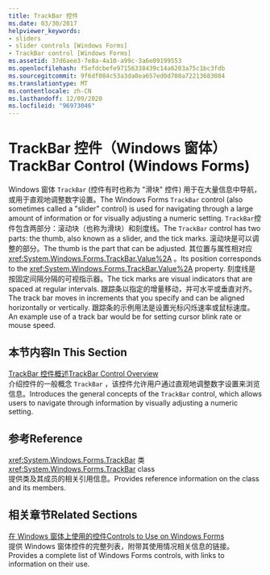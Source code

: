 ```yaml
---
title: TrackBar 控件
ms.date: 03/30/2017
helpviewer_keywords:
- sliders
- slider controls [Windows Forms]
- TrackBar control [Windows Forms]
ms.assetid: 37d6aee3-7e8a-4a10-a99c-3a6e09199553
ms.openlocfilehash: f5efdcbefe97156338439c14a6203a75c1bc3fdb
ms.sourcegitcommit: 9f6df084c53a3da0ea657ed0d708a72213683084
ms.translationtype: MT
ms.contentlocale: zh-CN
ms.lasthandoff: 12/09/2020
ms.locfileid: "96973046"
---
```

# <a name="trackbar-control-windows-forms"></a><span data-ttu-id="99c31-102">TrackBar 控件（Windows 窗体）</span><span class="sxs-lookup"><span data-stu-id="99c31-102">TrackBar Control (Windows Forms)</span></span>
<span data-ttu-id="99c31-103">Windows 窗体 `TrackBar` (控件有时也称为 "滑块" 控件) 用于在大量信息中导航，或用于直观地调整数字设置。</span><span class="sxs-lookup"><span data-stu-id="99c31-103">The Windows Forms `TrackBar` control (also sometimes called a "slider" control) is used for navigating through a large amount of information or for visually adjusting a numeric setting.</span></span> <span data-ttu-id="99c31-104">`TrackBar`控件包含两部分：滚动块（也称为滑块）和刻度线。</span><span class="sxs-lookup"><span data-stu-id="99c31-104">The `TrackBar` control has two parts: the thumb, also known as a slider, and the tick marks.</span></span> <span data-ttu-id="99c31-105">滚动块是可以调整的部分。</span><span class="sxs-lookup"><span data-stu-id="99c31-105">The thumb is the part that can be adjusted.</span></span> <span data-ttu-id="99c31-106">其位置与属性相对应 <xref:System.Windows.Forms.TrackBar.Value%2A> 。</span><span class="sxs-lookup"><span data-stu-id="99c31-106">Its position corresponds to the <xref:System.Windows.Forms.TrackBar.Value%2A> property.</span></span> <span data-ttu-id="99c31-107">刻度线是按固定间隔分隔的可视指示器。</span><span class="sxs-lookup"><span data-stu-id="99c31-107">The tick marks are visual indicators that are spaced at regular intervals.</span></span> <span data-ttu-id="99c31-108">跟踪条以指定的增量移动，并可水平或垂直对齐。</span><span class="sxs-lookup"><span data-stu-id="99c31-108">The track bar moves in increments that you specify and can be aligned horizontally or vertically.</span></span> <span data-ttu-id="99c31-109">跟踪条的示例用法是设置光标闪烁速率或鼠标速度。</span><span class="sxs-lookup"><span data-stu-id="99c31-109">An example use of a track bar would be for setting cursor blink rate or mouse speed.</span></span>  
  
## <a name="in-this-section"></a><span data-ttu-id="99c31-110">本节内容</span><span class="sxs-lookup"><span data-stu-id="99c31-110">In This Section</span></span>  
 [<span data-ttu-id="99c31-111">TrackBar 控件概述</span><span class="sxs-lookup"><span data-stu-id="99c31-111">TrackBar Control Overview</span></span>](trackbar-control-overview-windows-forms.md)  
 <span data-ttu-id="99c31-112">介绍控件的一般概念 `TrackBar` ，该控件允许用户通过直观地调整数字设置来浏览信息。</span><span class="sxs-lookup"><span data-stu-id="99c31-112">Introduces the general concepts of the `TrackBar` control, which allows users to navigate through information by visually adjusting a numeric setting.</span></span>  
  
## <a name="reference"></a><span data-ttu-id="99c31-113">参考</span><span class="sxs-lookup"><span data-stu-id="99c31-113">Reference</span></span>  
 <span data-ttu-id="99c31-114"><xref:System.Windows.Forms.TrackBar> 类</span><span class="sxs-lookup"><span data-stu-id="99c31-114"><xref:System.Windows.Forms.TrackBar> class</span></span>  
 <span data-ttu-id="99c31-115">提供类及其成员的相关引用信息。</span><span class="sxs-lookup"><span data-stu-id="99c31-115">Provides reference information on the class and its members.</span></span>  
  
## <a name="related-sections"></a><span data-ttu-id="99c31-116">相关章节</span><span class="sxs-lookup"><span data-stu-id="99c31-116">Related Sections</span></span>  
 [<span data-ttu-id="99c31-117">在 Windows 窗体上使用的控件</span><span class="sxs-lookup"><span data-stu-id="99c31-117">Controls to Use on Windows Forms</span></span>](controls-to-use-on-windows-forms.md)  
 <span data-ttu-id="99c31-118">提供 Windows 窗体控件的完整列表，附带其使用情况相关信息的链接。</span><span class="sxs-lookup"><span data-stu-id="99c31-118">Provides a complete list of Windows Forms controls, with links to information on their use.</span></span>
